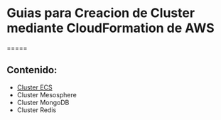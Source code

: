 # Guias para Creacion de Cluster mediante CloudFormation de AWS

=====

## Contenido:

- [Cluster ECS](https://github.com/ccuellar14/CloudFormation/blob/master/ECS/README.md "Cluster ECS")
- Cluster Mesosphere
- Cluster MongoDB
- Cluster Redis

